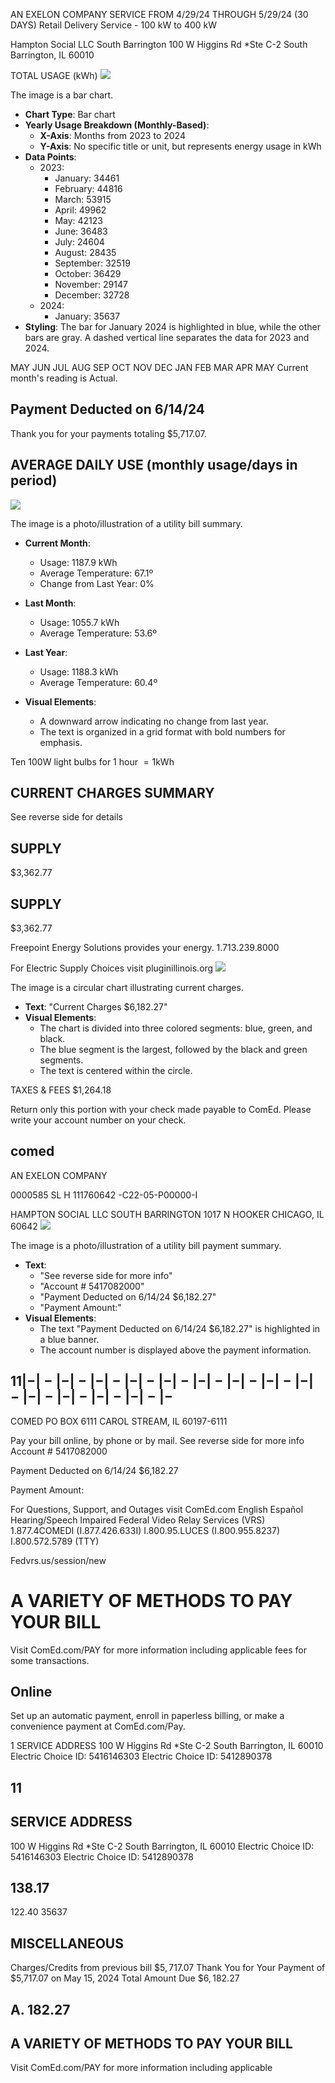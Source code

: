 AN EXELON COMPANY
SERVICE FROM 4/29/24 THROUGH 5/29/24 (30 DAYS) Retail Delivery Service - 100 kW to 400 kW

Hampton Social LLC South Barrington 100 W Higgins Rd *Ste C-2 South Barrington, IL 60010

TOTAL USAGE (kWh)
![](images/img-0.jpeg)

The image is a bar chart.

- **Chart Type**: Bar chart
- **Yearly Usage Breakdown (Monthly-Based)**:
  - **X-Axis**: Months from 2023 to 2024
  - **Y-Axis**: No specific title or unit, but represents energy usage in kWh
- **Data Points**:
  - 2023: 
    - January: 34461
    - February: 44816
    - March: 53915
    - April: 49962
    - May: 42123
    - June: 36483
    - July: 24604
    - August: 28435
    - September: 32519
    - October: 36429
    - November: 29147
    - December: 32728
  - 2024:
    - January: 35637
- **Styling**: The bar for January 2024 is highlighted in blue, while the other bars are gray. A dashed vertical line separates the data for 2023 and 2024.

MAY JUN JUL AUG SEP OCT NOV DEC JAN FEB MAR APR MAY Current month's reading is Actual.

## Payment Deducted on 6/14/24

Thank you for your payments totaling \$5,717.07.

## AVERAGE DAILY USE (monthly usage/days in period)

![](images/img-1.jpeg)

The image is a photo/illustration of a utility bill summary.

- **Current Month**: 
  - Usage: 1187.9 kWh
  - Average Temperature: 67.1º
  - Change from Last Year: 0%

- **Last Month**: 
  - Usage: 1055.7 kWh
  - Average Temperature: 53.6º

- **Last Year**: 
  - Usage: 1188.3 kWh
  - Average Temperature: 60.4º

- **Visual Elements**: 
  - A downward arrow indicating no change from last year.
  - The text is organized in a grid format with bold numbers for emphasis.

Ten 100W light bulbs for 1 hour $=1 \mathrm{kWh}$

## CURRENT CHARGES SUMMARY

See reverse side for details

## SUPPLY

\$3,362.77

## SUPPLY

\$3,362.77

Freepoint Energy Solutions provides your energy.
1.713.239.8000

For Electric Supply Choices visit pluginillinois.org
![](images/img-2.jpeg)

The image is a circular chart illustrating current charges.

- **Text**: "Current Charges $6,182.27"
- **Visual Elements**: 
  - The chart is divided into three colored segments: blue, green, and black.
  - The blue segment is the largest, followed by the black and green segments.
  - The text is centered within the circle.

TAXES \& FEES \$1,264.18

Return only this portion with your check made payable to ComEd. Please write your account number on your check.

## comed

AN EXELON COMPANY

0000585 SL H 111760642 -C22-05-P00000-I

HAMPTON SOCIAL LLC SOUTH BARRINGTON 1017 N HOOKER CHICAGO, IL 60642
![](images/img-3.jpeg)

The image is a photo/illustration of a utility bill payment summary.

- **Text**:
  - "See reverse side for more info"
  - "Account # 5417082000"
  - "Payment Deducted on 6/14/24 $6,182.27"
  - "Payment Amount:"
- **Visual Elements**:
  - The text "Payment Deducted on 6/14/24 $6,182.27" is highlighted in a blue banner.
  - The account number is displayed above the payment information.

## $11|-|-|-|-|-|-|-|-|-|-|-|-|-|-|-|-|-|-|-|-|-|-|-|-|-|-|-$

COMED
PO BOX 6111
CAROL STREAM, IL 60197-6111

Pay your bill online, by phone or by mail.
See reverse side for more info Account \# 5417082000

Payment Deducted on 6/14/24 \$6,182.27

Payment Amount:

For Questions, Support, and Outages visit ComEd.com
English
Español
Hearing/Speech Impaired
Federal Video Relay Services (VRS)
1.877.4COMEDI (I.877.426.633I)
I.800.95.LUCES (I.800.955.8237)
I.800.572.5789 (TTY)

Fedvrs.us/session/new

# A VARIETY OF METHODS TO PAY YOUR BILL 

Visit ComEd.com/PAY for more information including applicable fees for some transactions.

## Online

Set up an automatic payment, enroll in paperless billing, or make a convenience payment at ComEd.com/Pay.

1 SERVICE ADDRESS 100 W Higgins Rd *Ste C-2 South Barrington, IL 60010 Electric Choice ID: 5416146303 Electric Choice ID: 5412890378

## 11

## SERVICE ADDRESS

100 W Higgins Rd *Ste C-2 South Barrington, IL 60010 Electric Choice ID: 5416146303 Electric Choice ID: 5412890378

## 138.17

122.40
$35637$

## MISCELLANEOUS

Charges/Credits from previous bill
$\$ 5,717.07$
Thank You for Your Payment of \$5,717.07 on May 15, 2024
Total Amount Due
$\$ 6,182.27$

## A. 182.27

## A VARIETY OF METHODS TO PAY YOUR BILL

Visit ComEd.com/PAY for more information
including applicable

